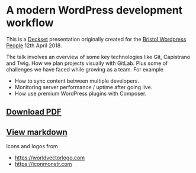# A modern WordPress development workflow

This is a [Deckset](https://www.decksetapp.com) presentation originally created for the [Bristol Wordpress People](https://wpbristol.co.uk) 12th April 2018.

The talk involves an overview of some key technologies like Git, Capistrano and Twig. How we plan projects visually with GitLab. Plus some of challenges we have faced while growing as a team. For example
- How to sync content between multiple developers.
- Monitoring server performance / uptime after going live.
- How use premium WordPress plugins with Composer.


## [Download PDF](https://github.com/daviddarke/getting-amped/raw/master/modern-wordpress-development.pdf)
## [View markdown](https://github.com/daviddarke/getting-amped/blob/master/dev-process.md)


Icons and logos from

- https://worldvectorlogo.com
- https://iconmonstr.com
